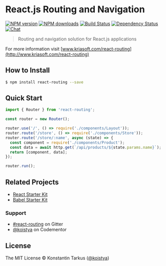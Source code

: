 # React.js Routing and Navigation

[![NPM version](http://img.shields.io/npm/v/react-routing.svg?style=flat-square)](http://npmjs.org/react-routing)
[![NPM downloads](http://img.shields.io/npm/dm/react-routing.svg?style=flat-square)](http://npmjs.org/react-routing)
[![Build Status](http://img.shields.io/travis/kriasoft/react-routing/master.svg?style=flat-square)](https://travis-ci.org/kriasoft/react-routing)
[![Dependency Status](http://img.shields.io/david/kriasoft/react-routing.svg?style=flat-square)](https://david-dm.org/kriasoft/react-routing)
[![Chat](http://img.shields.io/badge/chat_room-%23react--routing-blue.svg?style=flat-square)](https://gitter.im/kriasoft/react-routing)

> Routing and navigation solution for React.js applications

For more information visit [www.kriasoft.com/react-routing](http://www.kriasoft.com/react-routing)

## How to Install

```sh
$ npm install react-routing --save
```

## Quick Start

```js
import { Router } from 'react-routing';

const router = new Router();

router.use('/', () => require('./components/Layout'));
router.route('/store', () => require('./components/Store'));
router.route('/store/:name', async (state) => {
  const component = require('./components/Product');
  const data = await http.get(`/api/products/${state.params.name}`);
  return [component, data];
});

router.run();
```

## Related Projects

 * [React Starter Kit](https://github.com/kriasoft/react-starter-kit.git)
 * [Babel Starter Kit](https://github.com/kriasoft/babel-starter-kit.git)

### Support

 * [#react-routing](https://gitter.im/kriasoft/react-routing) on Gitter
 * [@koistya](https://www.codementor.io/koistya) on Codementor

## License

The MIT License © Konstantin Tarkus ([@koistya](https://twitter.com/koistya))
